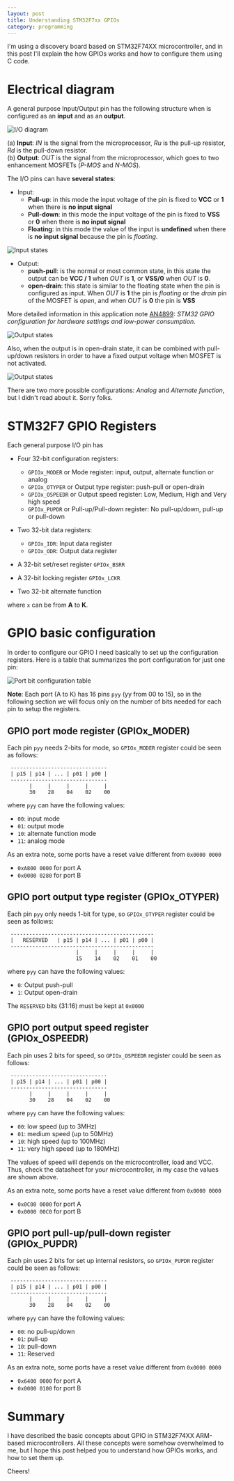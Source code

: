 ```yaml
---
layout: post
title: Understanding STM32F7xx GPIOs
category: programming
---
```


I'm using a discovery board based on STM32F74XX microcontroller, and in this post I'll explain the how GPIOs works and how to configure them using C code. 

# Electrical diagram 
A general purpose Input/Output pin has the following structure when is configured as an **input** and as an **output**.

![I/O diagram](/images/posts/gpio_diagram.png)

(a) **Input**: _IN_ is the signal from the microprocessor, _Ru_ is the pull-up resistor, _Rd_ is the pull-down resistor.  
(b) **Output**: _OUT_ is the signal from the microprocessor, which goes to two enhancement MOSFETs (_P-MOS_ and _N-MOS_).  


The I/O pins can have **several states**:
- Input: 
    - **Pull-up**: in this mode the input voltage of the pin is fixed to **VCC** or **1** when there is **no input signal**
    - **Pull-down**: in this mode the input voltage of the pin is fixed to **VSS** or **0** when there is **no input signal**
    - **Floating**: in this mode the value of the input is **undefined** when there is **no input signal** because the pin is _floating_.

![Input states](/images/posts/gpio_inputs.png)

- Output: 
    - **push-pull**: is the normal or most common state, in this state the output can be **VCC / 1** when _OUT_ is **1**, or  **VSS/0** when _OUT_ is **0**.
    - **open-drain**: this state is similar to the floating state when the pin is configured as input. When _OUT_ is **1** the pin is _floating_ or the _drain_ pin of the MOSFET is _open_, and when _OUT_ is **0** the pin is **VSS**

More detailed information in this application note [AN4899](https://comm.eefocus.com/media/download/index/id-1013834): _STM32 GPIO configuration for hardware settings and low-power consumption_.

![Output states](/images/posts/gpio_outputs.png)

Also, when the output is in open-drain state, it can be combined with pull-up/down resistors in order to have a fixed  output voltage when MOSFET is not activated.

![Output states](/images/posts/gpio_opendrain_re.png)

There are two  more  possible configurations: _Analog_ and _Alternate function_, but I didn't read about it. Sorry folks. 

# STM32F7 GPIO Registers 
Each general purpose I/O pin has 
- Four 32-bit configuration registers: 
 
    - `GPIOx_MODER` or Mode register: input, output, alternate function or analog
    - `GPIOx_OTYPER` or Output type register: push-pull or open-drain
    - `GPIOx_OSPEEDR` or Output speed register: Low, Medium, High and Very high speed
    - `GPIOx_PUPDR` or Pull-up/Pull-down register: No pull-up/down, pull-up or pull-down
- Two 32-bit data registers: 

    - `GPIOx_IDR`: Input data register
    - `GPIOx_ODR`: Output data register 
- A 32-bit set/reset register `GPIOx_BSRR` 
- A 32-bit locking register `GPIOx_LCKR`
- Two 32-bit alternate function 

where `x` can be from **A** to **K**.

# GPIO basic configuration
In order to configure our GPIO I need basically to set up the configuration registers.
Here is a table that summarizes the port configuration for just one pin:

![Port bit configuration table](/images/posts/gpio_pin_table_conf.png)


**Note**: Each port (A to K) has 16 pins `pyy` (yy from 00 to 15), so in the following section we will focus only on the number of bits needed for each pin to setup the registers.

## GPIO port mode register (GPIOx_MODER)
Each pin `pyy`  needs 2-bits for mode, so `GPIOx_MODER` register could be seen as follows:

```
 -------------------------------
 | p15 | p14 | ... | p01 | p00 |
 -------------------------------
       |     |     |     |     |
       30    28    04    02    00
```

where `pyy` can have the following values:
- `00`: input mode
- `01`: output mode
- `10`: alternate function mode
- `11`: analog mode

As an extra note, some ports have a reset value different from `0x0000 0000`
- `0xA800 0000` for port A
- `0x0000 0280` for port B


## GPIO port output type register (GPIOx_OTYPER) 
Each pin `pyy` only needs 1-bit for type, so  `GPIOx_OTYPER` register could be seen as follows:

```
 ----------------------------------------------
 |   RESERVED   | p15 | p14 | ... | p01 | p00 |
 ----------------------------------------------
                      |     |     |     |     |
                      15    14    02    01    00
```

where `pyy` can have the following values:
- `0`: Output push-pull
- `1`: Output open-drain

The `RESERVED` bits (31:16) must be kept at `0x0000`

## GPIO port output speed register (GPIOx_OSPEEDR)
Each pin uses 2 bits for speed, so `GPIOx_OSPEEDR` register could be seen as follows:

```
 -------------------------------
 | p15 | p14 | ... | p01 | p00 |
 -------------------------------
       |     |     |     |     |
       30    28    04    02    00
```

where `pyy` can have the following values:
- `00`: low speed (up to 3MHz)
- `01`: medium speed (up to 50MHz)
- `10`: high speed (up to 100MHz)
- `11`: very high speed (up to 180MHz)

The values of speed will depends on the microcontroller, load and VCC. Thus, check the datasheet for your microcontroller, in my case the values are shown above. 

As an extra note, some ports have a reset value different from `0x0000 0000`
- `0x0C00 0000` for port A
- `0x0000 00C0` for port B


## GPIO port pull-up/pull-down register (GPIOx_PUPDR)
Each pin uses 2 bits for set up  internal resistors, so `GPIOx_PUPDR` register could be seen as follows:

```
 -------------------------------
 | p15 | p14 | ... | p01 | p00 |
 -------------------------------
       |     |     |     |     |
       30    28    04    02    00
```

where `pyy` can have the following values:
- `00`: no pull-up/down
- `01`: pull-up
- `10`: pull-down
- `11`: Reserved

As an extra note, some ports have a reset value different from `0x0000 0000`
- `0x6400 0000` for port A
- `0x0000 0100` for port B

# Summary
I have described the basic concepts about GPIO in STM32F74XX ARM-based microcontrollers. 
All these concepts were somehow overwhelmed to me, but I hope this post helped you to understand how GPIOs works, and how to set them up.

Cheers!
